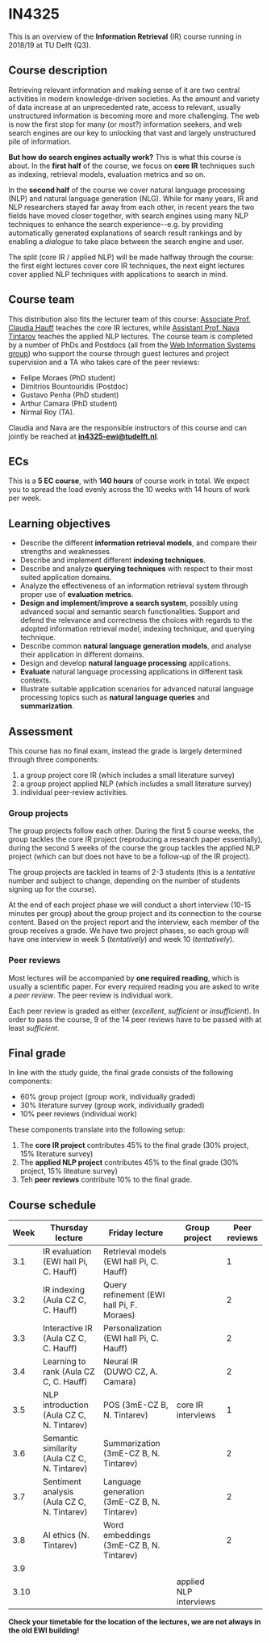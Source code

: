 # IN4325

This is an overview of the **Information Retrieval** (IR) course running in 2018/19 at TU Delft (Q3).

## Course description

Retrieving relevant information and making sense of it are two central activities in modern knowledge-driven societies. As the amount and variety of data increase at an unprecedented rate, access to relevant, usually unstructured information is becoming more and more challenging. The web is now the first stop for many (or most?) information seekers, and web search engines are our key to unlocking that vast and largely unstructured pile of information. 

**But how do search engines actually work?** This is what this course is about. In the **first half** of the course, we focus on **core IR** techniques such as indexing, retrieval models, evaluation metrics and so on. 

In the **second half** of the course we cover natural language processing (NLP) and natural language generation (NLG). While for many years, IR and NLP researchers stayed far away from each other, in recent years the two fields have moved closer together, with search engines using many NLP techniques to enhance the search experience--e.g. by providing automatically generated explanations of search result rankings and by enabling a _dialogue_ to take place between the search engine and user.

The split (core IR / applied NLP) will be made halfway through the course: the first eight lectures cover core IR techniques, the next eight lectures cover applied NLP techniques with applications to search in mind. 

## Course team

This distribution also fits the lecturer team of this course: [Associate Prof. Claudia Hauff](https://chauff.github.io/) teaches the core IR lectures, while [Assistant Prof. Nava Tintarov](http://navatintarev.com/) teaches the applied NLP lectures. The course team is completed by a number of PhDs and Postdocs (all from the [Web Information Systems group](http://www.wis.ewi.tudelft.nl/)) who support the course through guest lectures and project supervision and a TA who takes care of the peer reviews:

- Felipe Moraes (PhD student)
- Dimitrios Bountouridis (Postdoc)
- Gustavo Penha (PhD student)
- Arthur Camara (PhD student)
- Nirmal Roy (TA).

Claudia and Nava are the responsible instructors of this course and can jointly be reached at **in4325-ewi@tudelft.nl**.


## ECs

This is a **5 EC course**, with **140 hours** of course work in total. We expect you to spread the load evenly across the 10 weeks with 14 hours of work per week. 

## Learning objectives

- Describe the different **information retrieval models**, and compare their strengths and weaknesses.
- Describe and implement different **indexing techniques**.
- Describe and analyze **querying techniques** with respect to their most suited application domains.
- Analyze the effectiveness of an information retrieval system through proper use of **evaluation metrics**.
- **Design and implement/improve a search system**, possibly using advanced social and semantic search functionalities. Support and defend the relevance and correctness the choices with regards to the adopted information retrieval model, indexing technique, and querying technique.
- Describe common **natural language generation models**, and analyse their application in different domains.
- Design and develop **natural language processing** applications.
- **Evaluate** natural language processing applications in different task contexts.
- Illustrate suitable application scenarios for advanced natural language processing topics such as **natural language queries** and **summarization**.

## Assessment

This course has no final exam, instead the grade is largely determined through three components: 

1. a group project core IR (which includes a small literature survey)
2. a group project applied NLP (which includes a small literature survey)
3. individual peer-review activities.

### Group projects

The group projects follow each other. During the first 5 course weeks, the group tackles the core IR project (reproducing a research paper essentially), during the second 5 weeks of the course the group tackles the applied NLP project (which can but does not have to be a follow-up of the IR project).

The group projects are tackled in teams of 2-3 students (this is a *tentative* number and subject to change, depending on the number of students signing up for the course).

At the end of each project phase we will conduct a short interview (10-15 minutes per group) about the group project and its connection to the course content. Based on the project report and the interview, each member of the group receives a grade. We have two project phases, so each group will have one interview in week 5 (*tentatively*) and week 10 (*tentatively*).

### Peer reviews

Most lectures will be accompanied by **one required reading**, which is usually a scientific paper. For every required reading you are asked to write a *peer review*. The peer review is individual work.

Each peer review is graded as either (*excellent*, *sufficient* or *insufficient*). In order to pass the course, 9 of the 14 peer reviews have to be passed with at least *sufficient*.

## Final grade

In line with the study guide, the final grade consists of the following components:

- 60% group project (group work, individually graded)
- 30% literature survey (group work, individually graded)
- 10% peer reviews (individual work)

These components translate into the following setup:

1. The **core IR project** contributes 45% to the final grade (30% project, 15% literature survey)
2. The **applied NLP project** contributes 45% to the final grade (30% project, 15% liteature survey)
3. Teh **peer reviews** contribute 10% to the final grade.

## Course schedule

| Week | Thursday lecture                  | Friday lecture                    | Group project          | Peer reviews |
|------|-----------------------------------|-----------------------------------|------------------------|--------------|
| 3.1  | IR evaluation (EWI hall Pi, C. Hauff)          | Retrieval models (EWI hall Pi, C. Hauff)       |                        | 1            |
| 3.2  | IR indexing (Aula CZ C, C. Hauff)            | Query refinement (EWI hall Pi, F. Moraes)      |                        | 2            |
| 3.3  | Interactive IR (Aula CZ C, C. Hauff)         | Personalization (EWI hall Pi, C. Hauff)        |                        | 2            |
| 3.4  | Learning to rank (Aula CZ C, C. Hauff)       | Neural IR (DUWO CZ, A. Camara)             |                        | 2            |
| 3.5  | NLP introduction (Aula CZ C, N. Tintarev)    | POS (3mE-CZ B, N. Tintarev)                 | core IR interviews     | 1            |
| 3.6  | Semantic similarity (Aula CZ C, N. Tintarev) | Summarization (3mE-CZ B, N. Tintarev)       |                        | 2            |
| 3.7  | Sentiment analysis (Aula CZ C, N. Tintarev)  | Language generation (3mE-CZ B, N. Tintarev) |                        | 2            |
| 3.8  | AI ethics (N. Tintarev)           | Word embeddings (3mE-CZ B, N. Tintarev)     |                        | 2            |
| 3.9  |                                   |                                   |                        |              |
| 3.10 |                                   |                                   | applied NLP interviews |              |

**Check your timetable for the location of the lectures, we are not always in the old EWI building!**
